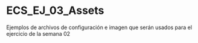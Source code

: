 # ECS_EJ_03_Assets
Ejemplos de archivos de configuración e imagen que serán usados para el ejercicio de la semana 02 

